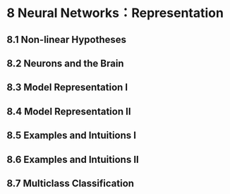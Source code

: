 # 8 Neural Networks：Representation
## 8.1 Non-linear Hypotheses

## 8.2 Neurons and the Brain

## 8.3 Model Representation I

## 8.4 Model Representation II

## 8.5 Examples and Intuitions I

## 8.6 Examples and Intuitions II

## 8.7 Multiclass Classification